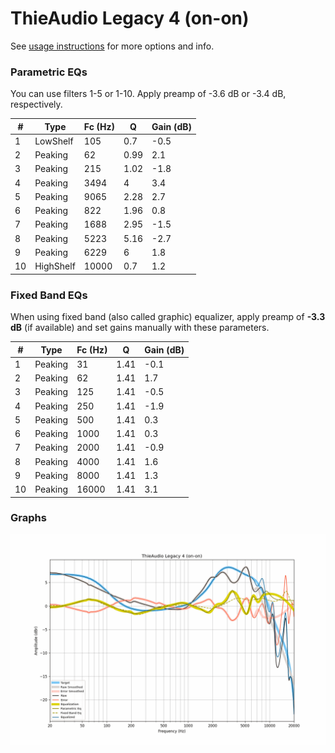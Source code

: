 # ThieAudio Legacy 4 (on-on)
See [usage instructions](https://github.com/jaakkopasanen/AutoEq#usage) for more options and info.

### Parametric EQs
You can use filters 1-5 or 1-10. Apply preamp of -3.6 dB or -3.4 dB, respectively.

|   # | Type      |   Fc (Hz) |    Q |   Gain (dB) |
|-----|-----------|-----------|------|-------------|
|   1 | LowShelf  |       105 | 0.7  |        -0.5 |
|   2 | Peaking   |        62 | 0.99 |         2.1 |
|   3 | Peaking   |       215 | 1.02 |        -1.8 |
|   4 | Peaking   |      3494 | 4    |         3.4 |
|   5 | Peaking   |      9065 | 2.28 |         2.7 |
|   6 | Peaking   |       822 | 1.96 |         0.8 |
|   7 | Peaking   |      1688 | 2.95 |        -1.5 |
|   8 | Peaking   |      5223 | 5.16 |        -2.7 |
|   9 | Peaking   |      6229 | 6    |         1.8 |
|  10 | HighShelf |     10000 | 0.7  |         1.2 |

### Fixed Band EQs
When using fixed band (also called graphic) equalizer, apply preamp of **-3.3 dB** (if available) and set gains manually with these parameters.

|   # | Type    |   Fc (Hz) |    Q |   Gain (dB) |
|-----|---------|-----------|------|-------------|
|   1 | Peaking |        31 | 1.41 |        -0.1 |
|   2 | Peaking |        62 | 1.41 |         1.7 |
|   3 | Peaking |       125 | 1.41 |        -0.5 |
|   4 | Peaking |       250 | 1.41 |        -1.9 |
|   5 | Peaking |       500 | 1.41 |         0.3 |
|   6 | Peaking |      1000 | 1.41 |         0.3 |
|   7 | Peaking |      2000 | 1.41 |        -0.9 |
|   8 | Peaking |      4000 | 1.41 |         1.6 |
|   9 | Peaking |      8000 | 1.41 |         1.3 |
|  10 | Peaking |     16000 | 1.41 |         3.1 |

### Graphs
![](./ThieAudio%20Legacy%204%20(on-on).png)
